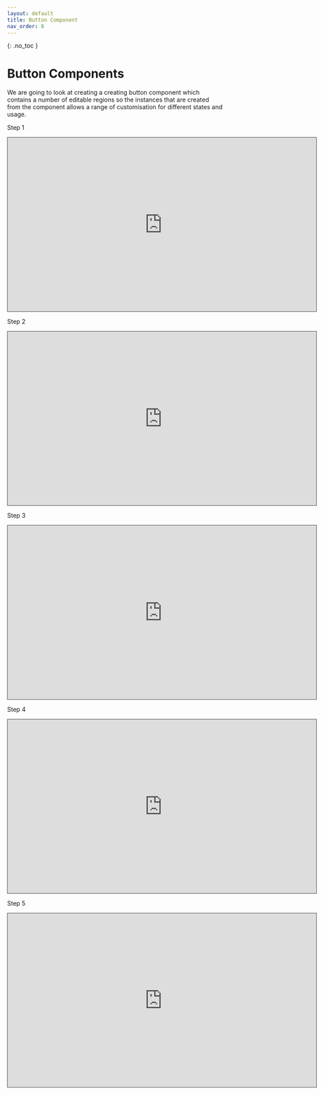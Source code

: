 ```yaml
---
layout: default
title: Button Component
nav_order: 8
---
```


{: .no_toc }

# Button Components

We are going to look at creating a creating button component which contains a number of editable regions so the instances that are created from the component allows a range of customisation for different states and usage.
     


Step 1

<iframe src="https://solent.cloud.panopto.eu/Panopto/Pages/Embed.aspx?id=1b64afde-d4f7-4229-ae84-af4d00b6f9e2&autoplay=false&offerviewer=true&showtitle=true&showbrand=true&captions=true&interactivity=all" height="405" width="720" style="border: 1px solid #464646;" allowfullscreen allow="autoplay"></iframe>

Step 2

<iframe src="https://solent.cloud.panopto.eu/Panopto/Pages/Embed.aspx?id=1f384413-900b-46c5-8719-af4d00b7868f&autoplay=false&offerviewer=true&showtitle=true&showbrand=true&captions=true&interactivity=all" height="405" width="720" style="border: 1px solid #464646;" allowfullscreen allow="autoplay"></iframe>

Step 3

<iframe src="https://solent.cloud.panopto.eu/Panopto/Pages/Embed.aspx?id=4d9ff906-9d0e-44ff-942c-af4d00de4a33&autoplay=false&offerviewer=true&showtitle=true&showbrand=true&captions=true&interactivity=all" height="405" width="720" style="border: 1px solid #464646;" allowfullscreen allow="autoplay"></iframe>

Step 4

<iframe src="https://solent.cloud.panopto.eu/Panopto/Pages/Embed.aspx?id=3a522f99-bb55-4f33-8fbd-af4d00b7598b&autoplay=false&offerviewer=true&showtitle=true&showbrand=true&captions=true&interactivity=all" height="405" width="720" style="border: 1px solid #464646;" allowfullscreen allow="autoplay"></iframe>

Step 5

<iframe src="https://solent.cloud.panopto.eu/Panopto/Pages/Embed.aspx?id=4b30f177-1269-422b-99ab-af4d00b782c1&autoplay=false&offerviewer=true&showtitle=true&showbrand=true&captions=true&interactivity=all" height="405" width="720" style="border: 1px solid #464646;" allowfullscreen allow="autoplay"></iframe>


